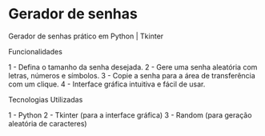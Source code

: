 # Gerador de senhas
 Gerador de senhas prático em Python | Tkinter

 Funcionalidades

 1 - Defina o tamanho da senha desejada.
 2 - Gere uma senha aleatória com letras, números e símbolos.
 3 - Copie a senha para a área de transferência com um clique.
 4 - Interface gráfica intuitiva e fácil de usar.

 Tecnologias Utilizadas

 1 - Python 
 2 - Tkinter (para a interface gráfica)
 3 - Random (para geração aleatória de caracteres)
